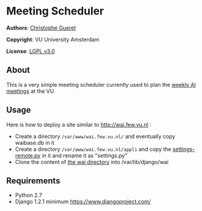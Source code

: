 # Meeting Scheduler
**Authors**: [Christophe Gueret](http://github.com/cgueret)

**Copyright**: VU University Amsterdam

**License**: [LGPL v3.0](http://www.gnu.org/licenses/lgpl.html)

## About

This is a very simple meeting scheduler currently used to plan the [weekly AI meetings](http://wai.few.vu.nl) at the VU 

## Usage

Here is how to deploy a site similar to <http://wai.few.vu.nl> :

* Create a directory ```/var/www/wai.few.vu.nl/``` and eventually copy waibase.db in it
* Create a directory ```/var/www/wai.few.vu.nl/appli``` and copy the [settings-remote.py](http://github.com/cgueret/Meeting-scheduler/blob/master/settings-remote.py) in it and rename it as "settings.py"
* Clone the content of [the wai directory](http://github.com/cgueret/Meeting-scheduler/tree/master/wai) into /var/lib/django/wai

## Requirements

* Python 2.7
* Django 1.2.1 minimum <https://www.djangoproject.com/>



